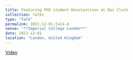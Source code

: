 ```yaml
---
title: Featuring PhD student Konstantinos at Doc Clock
collection: talks
type: "Talk"
permalink: 2021-12-01-talk-4
venue: "**Imperial College London**"
date: 2021-12-01
location: "London, United Kingdom"
---
```


[Video](https://youtu.be/PMu3Ds33Xtk)

